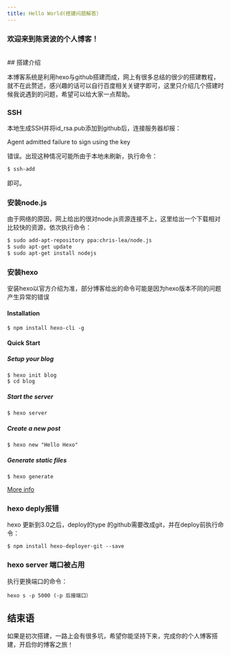 ```yaml
---
title: Hello World(搭建问题解答）
---
```

### 欢迎来到陈贤波的个人博客！

</br>
## 搭建介绍

本博客系统是利用hexo与github搭建而成，网上有很多总结的很少的搭建教程，就不在此赘述，感兴趣的话可以自行百度相关关键字即可，这里只介绍几个搭建时候我说遇到的问题，希望可以给大家一点帮助。


### SSH
本地生成SSH并将id_rsa.pub添加到github后，连接服务器却报：

Agent admitted failure to sign using the key

错误。出现这种情况可能所由于本地未刷新，执行命令：

``` bash
$ ssh-add
```
即可。


### 安装node.js
由于网络的原因，网上给出的很对node.js资源连接不上，这里给出一个下载相对比较快的资源，依次执行命令：
``` bash
$ sudo add-apt-repository ppa:chris-lea/node.js
$ sudo apt-get update
$ sudo apt-get install nodejs
```

### 安装hexo
安装hexo以官方介绍为准，部分博客给出的命令可能是因为hexo版本不同的问题产生异常的错误

#### Installation
```
$ npm install hexo-cli -g
```
#### Quick Start

##### Setup your blog
```
$ hexo init blog
$ cd blog
```
##### Start the server
```
$ hexo server
```
##### Create a new post
```
$ hexo new "Hello Hexo"
```
##### Generate static files
```
$ hexo generate
```
[More info](https://github.com/hexojs/hexo)
### hexo deply报错
hexo 更新到3.0之后，deploy的type 的github需要改成git，并在deploy前执行命令：
```
$ npm install hexo-deployer-git --save
```
### hexo server 端口被占用
执行更换端口的命令：
```
hexo s -p 5000 (-p 后接端口）
```
## 结束语
如果是初次搭建，一路上会有很多坑，希望你能坚持下来，完成你的个人博客搭建，开启你的博客之旅！

